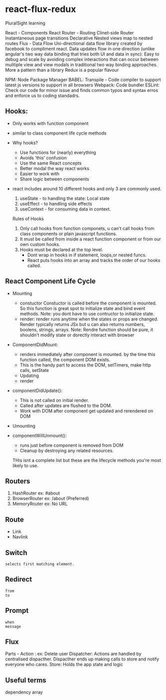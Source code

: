 # react-flux-redux

PluralSight learning

React - Components
React Router - Routing
Clinet-side Router
Instantaneous page transitions
Declarative
Nested views map to nested routes
Flux - Data Flow
Uni-directional data flow library created by facebook to compliment react.
Data updates flow in one direction (unlike angular's two way data binding that tries both UI and data in sync).
Easy to debug and scale by avoiding complex interactions that can occur between mulitiple view and view modals in traditional two way binding approaches.
More a pattern than a library
Redux is a popular flavour

NPM: Node Package Manager
BABEL: Transpile - Code compiler to support latest js versions to support in all browsers
Webpack: Code bundler
ESLint: Check our code for minor issue and finds common typos and syntax erros and enforce us to coding standadrs.

## Hooks:

- Only works with function component
- similar to class component life cycle methods
- Why hooks?
  - Use functions for (nearly) everything
  - Avoids 'this' confusion
  - Use the same React concepts
  - Better modal the way react works
  - Easier to work with
  - Share logic between components
- react includes around 10 different hooks and only 3 are commonly used.
  1.  useState - to handling the state: Local state
  2.  useEffect - to handling side effects
  3.  useContext - for consuming data in context.

  Rules of Hooks
    1. Only call hooks from function componets, u can't call hooks from class components or plain javascript functions.
    2. It must be called from inside a react function component or from our own custom hooks.
    3. Hooks must be declared at the top level. 
        - Dont wrap in hooks in if statement, loops,or nested funcs.
        - React puts hooks into an array and tracks the order of our hooks called.

## React Component Life Cycle

- Mounting
  - constuctor
    Constuctor is called before the component is mounted. So this function is great spot to initialize state and bind event methods.
    Note: you dont have to use contructor to initialize state. 
  - render:
    render runs anytime when the states or props are changed. Render typically returns JSx but u can also returns numbers, boolens, strings, arrays.
    Note: Rendre function should be pure, it shouldn't modify state or dorectly interact with browser
- ComponentDidMount:
  - renders immediately after component is mounted. by the time this function called, the component DOM exists.
  - This is the handy part to access the DOM, setTimers, make http calls, setState
  - Updating
  - render
- componentDidUpdate():
  - This is not called on initial render.
  - Called after updates are flushed to the DOM.
  - Work with DOM after component get updated and rerendered on DOM
- Umounting
- componentWillUnmount():
  - runs just before component is removed from DOM
  - Cleanup by destroying any related resources.

  THis isnt a complete list but these are the lifecycle methods you're most likely to use.
  

## Routers

1.  HashRouter ex: #about
2.  BrowserRouter ex: /about (Preferred)
3.  MemoryRouter ex: No URL

## Route

- Link
- Navlink

## Switch

    selects first matching element.

## Redirect

    from
    to

## Prompt

    when
    message


## Flux
  Parts - 
    Action : ex: Delete user
    Dispatcher: Actions are handled by centralised dispacther. Dispacther ends up making calls to store and notify everyone who cares.
    Store: Holds the app state and logic



## Useful terms
  dependency array
